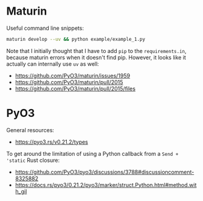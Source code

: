 
# Maturin

Useful command line snippets:

```sh
maturin develop --uv && python example/example_1.py
```

Note that I initially thought that I have to add `pip` to the `requirements.in`, because maturin errors when it doesn't find pip.
However, it looks like it actually can internally use `uv` as well:
- https://github.com/PyO3/maturin/issues/1959
- https://github.com/PyO3/maturin/pull/2015
- https://github.com/PyO3/maturin/pull/2015/files


# PyO3

General resources:
- https://pyo3.rs/v0.21.2/types

To get around the limitation of using a Python callback from a `Send + 'static` Rust closure:
- https://github.com/PyO3/pyo3/discussions/3788#discussioncomment-8325882
- https://docs.rs/pyo3/0.21.2/pyo3/marker/struct.Python.html#method.with_gil